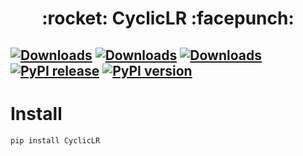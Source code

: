 <h1 align = "center">:rocket: CyclicLR :facepunch:</h1>

[![Downloads](http://pepy.tech/badge/CyclicLR)](http://pepy.tech/project/CyclicLR)
[![Downloads](https://pepy.tech/badge/CyclicLR/month)](https://pepy.tech/project/CyclicLR/month)
[![Downloads](https://pepy.tech/badge/CyclicLR/week)](https://pepy.tech/project/CyclicLR/week)
[![PyPI release](https://img.shields.io/pypi/v/CyclicLR.svg)](https://pypi.python.org/pypi/CyclicLR)
[![PyPI version](https://img.shields.io/pypi/pyversions/CyclicLR.svg)](https://pypi.python.org/pypi/CyclicLR)
---

# Install
```sh
pip install CyclicLR
```